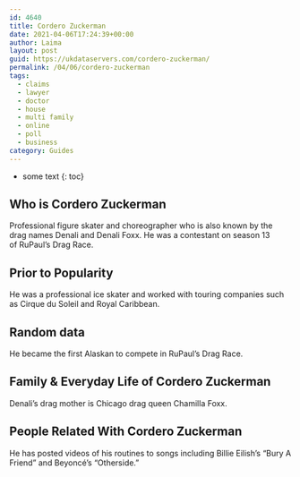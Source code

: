 ```yaml
---
id: 4640
title: Cordero Zuckerman
date: 2021-04-06T17:24:39+00:00
author: Laima
layout: post
guid: https://ukdataservers.com/cordero-zuckerman/
permalink: /04/06/cordero-zuckerman
tags:
  - claims
  - lawyer
  - doctor
  - house
  - multi family
  - online
  - poll
  - business
category: Guides
---
```


* some text
{: toc}


## Who is Cordero Zuckerman
                  
                  
                  
Professional figure skater and choreographer who is also known by the drag names Denali and Denali Foxx. He was a contestant on season 13 of RuPaul&#8217;s Drag Race.
                  
              
            
              
            
                
                
                
## Prior to Popularity
                  
                  
                  
He was a professional ice skater and worked with touring companies such as Cirque du Soleil and Royal Caribbean.
                  
              
            
              
            
                
                
                
## Random data
                  
                  
                  
He became the first Alaskan to compete in RuPaul&#8217;s Drag Race.
                  
              
            
              
            
                
                
                
## Family & Everyday Life of Cordero Zuckerman
                  
                  
                  
Denali&#8217;s drag mother is Chicago drag queen Chamilla Foxx.
                  
              
            
              
            
                
                
                
## People Related With Cordero Zuckerman
                  
                  
                  
He has posted videos of his routines to songs including Billie Eilish&#8217;s &#8220;Bury A Friend&#8221; and Beyoncé&#8217;s &#8220;Otherside.&#8221; 
                  
              
            
              
            
                
              
            
              
              
            
            
              
            
          
          
          